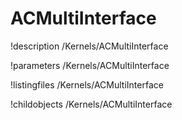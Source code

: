 <!-- MOOSE Documentation Stub: Remove this when content is added. -->

# ACMultiInterface
!description /Kernels/ACMultiInterface

!parameters /Kernels/ACMultiInterface

!listingfiles /Kernels/ACMultiInterface

!childobjects /Kernels/ACMultiInterface
